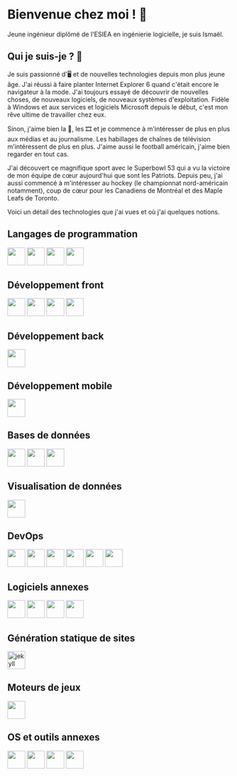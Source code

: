 # Bienvenue chez moi ! 👋

Jeune ingénieur diplômé de l'ESIEA en ingénierie logicielle, je suis Ismaël.

## Qui je suis-je ? 🧑

Je suis passionné d'🖥️ et de nouvelles technologies depuis mon plus jeune âge. J'ai réussi à faire planter Internet Explorer 6 quand c'était encore le navigateur à la mode. J'ai toujours essayé de découvrir de nouvelles choses, de
nouveaux logiciels, de nouveaux systèmes d'exploitation. Fidèle à Windows et aux services et logiciels Microsoft depuis le début, c'est mon rêve ultime de travailler chez eux.

Sinon, j'aime bien la 🎵, les 🎞️ et je commence à m'intéresser de plus en plus aux médias et au journalisme. Les habillages de chaînes de télévision m'intéressent de plus en plus. J'aime aussi le football américain, j'aime bien regarder
en tout cas.

J'ai découvert ce magnifique sport avec le Superbowl 53 qui a vu la victoire de mon équipe de cœur aujourd'hui que sont les Patriots. Depuis peu, j'ai aussi commencé à m'intéresser au hockey (le championnat nord-américain
notamment), coup de cœur pour les Canadiens de Montréal et des Maple Leafs de Toronto.

Voici un détail des technologies que j'ai vues et où j'ai quelques notions.

## Langages de programmation

<p>
    <img src="https://cdn.jsdelivr.net/gh/devicons/devicon/icons/c/c-original.svg" width="40" height="40" />
    <img src="https://cdn.jsdelivr.net/gh/devicons/devicon/icons/cplusplus/cplusplus-original.svg" width="40" />
    <img src="https://cdn.jsdelivr.net/gh/devicons/devicon/icons/java/java-original.svg" width="40" height="40" />
    <img src="https://cdn.jsdelivr.net/gh/devicons/devicon/icons/python/python-original.svg" width="40" height="40" />
</p>

## Développement front

<p>
    <img src="https://cdn.jsdelivr.net/gh/devicons/devicon/icons/bootstrap/bootstrap-original.svg" width="40" height="40" />
    <img src="https://cdn.jsdelivr.net/gh/devicons/devicon/icons/css3/css3-original-wordmark.svg" width="40" height="40" />
    <img src="https://cdn.jsdelivr.net/gh/devicons/devicon/icons/html5/html5-original-wordmark.svg" width="40" height="40" />
    <img src="https://cdn.jsdelivr.net/gh/devicons/devicon/icons/qt/qt-original.svg" width="40" height="40" />
</p>

## Développement back

<p>
    <img src="https://cdn.jsdelivr.net/gh/devicons/devicon/icons/spring/spring-original.svg" width="40" height="40" />
</p>

## Développement mobile

<p>
    <img src="https://cdn.jsdelivr.net/gh/devicons/devicon/icons/android/android-original.svg" width="40" height="40" />
</p>

## Bases de données

<p>
    <img src="https://cdn.jsdelivr.net/gh/devicons/devicon/icons/mysql/mysql-original-wordmark.svg" width="40" height="40" />
    <img src="https://cdn.jsdelivr.net/gh/devicons/devicon/icons/oracle/oracle-original.svg" width="40" height="40" />
    <img src="https://cdn.jsdelivr.net/gh/devicons/devicon/icons/postgresql/postgresql-original.svg" width="40" height="40" />
</p>

## Visualisation de données

<img src="https://cdn.jsdelivr.net/gh/devicons/devicon/icons/grafana/grafana-original.svg" width="40" height="40" />

## DevOps

<p>
    <img src="https://cdn.jsdelivr.net/gh/devicons/devicon/icons/amazonwebservices/amazonwebservices-original-wordmark.svg" width="40" height="40" />
    <img src="https://cdn.jsdelivr.net/gh/devicons/devicon/icons/azure/azure-original.svg" width="40" height="40" />
    <img src="https://cdn.jsdelivr.net/gh/devicons/devicon/icons/bash/bash-original.svg" width="40" height="40" />
    <img src="https://cdn.jsdelivr.net/gh/devicons/devicon/icons/docker/docker-original.svg" width="40" height="40" />
    <img src="https://cdn.jsdelivr.net/gh/devicons/devicon/icons/googlecloud/googlecloud-original.svg" width="40" height="40" />
    <img src="https://cdn.jsdelivr.net/gh/devicons/devicon/icons/jenkins/jenkins-original.svg" width="40" height="40" />
</p>

## Logiciels annexes

<p>
    <img src="https://cdn.jsdelivr.net/gh/devicons/devicon/icons/blender/blender-original.svg" width="40" height="40" />
    <img src="https://cdn.jsdelivr.net/gh/devicons/devicon/icons/figma/figma-original.svg" width="40" height="40" />
    <img src="https://cdn.jsdelivr.net/gh/devicons/devicon/icons/matlab/matlab-original.svg" width="40" height="40" />
    <img src="https://cdn.jsdelivr.net/gh/devicons/devicon/icons/sketch/sketch-original.svg" width="40" height="40" />
</p>

## Génération statique de sites

<p>
    <img src="https://www.vectorlogo.zone/logos/jekyllrb/jekyllrb-icon.svg" alt="jekyll" width="40" height="40" />
</p>

## Moteurs de jeux

<p>
    <img src="https://cdn.jsdelivr.net/gh/devicons/devicon/icons/unity/unity-original.svg" width="40" height="40" />
</p>

## OS et outils annexes

<p>
    <img src="https://cdn.jsdelivr.net/gh/devicons/devicon/icons/arduino/arduino-original.svg" width="40" height="40" />
    <img src="https://cdn.jsdelivr.net/gh/devicons/devicon/icons/git/git-original.svg" width="40" height="40" />
    <img src="https://cdn.jsdelivr.net/gh/devicons/devicon/icons/linux/linux-original.svg" width="40" height="40" />
    <img src="https://cdn.jsdelivr.net/gh/devicons/devicon/icons/windows8/windows8-original.svg" width="40" height="40" />
</p>
